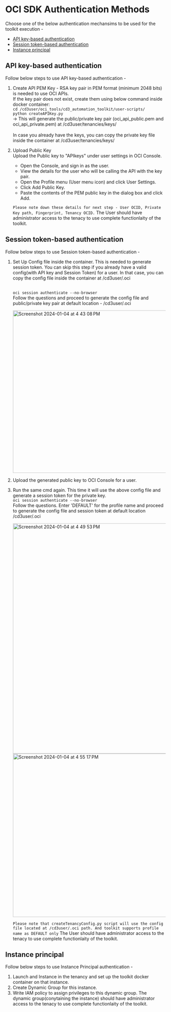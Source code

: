 # OCI SDK Authentication Methods
Choose one of the below authentication mechansims to be used for the toolkit execution -

- [API key-based authentication](#api-key-based-authentication)
- [Session token-based authentication](#session-token-based-authentication)
- [Instance principal](#instance-principal)

## API key-based authentication
Follow below steps to use API key-based authentication - 
1. Create API PEM Key - RSA key pair in PEM format (minimum 2048 bits) is needed to use OCI APIs.
   <br>
   If the key pair does not exist, create them using below command inside docker container:
   <br>```cd /cd3user/oci_tools/cd3_automation_toolkit/user-scripts/```
   <br>```python createAPIKey.py```
   <br>
→ This will generate the public/private key pair (oci_api_public.pem and oci_api_private.pem) at /cd3user/tenancies/keys/
   <br><br>
 In case you already have the keys, you can copy the private key file inside the container at /cd3user/tenancies/keys/

2. Upload Public Key
   <br>
   Upload the Public key to "APIkeys" under user settings in OCI Console.
      -  Open the Console, and sign in as the user.
      -  View the details for the user who will be calling the API with the key pair.
      -  Open the Profile menu (User menu icon) and click User Settings.
      -  Click Add Public Key.
      -  Paste the contents of the PEM public key in the dialog box and click Add.
  
   ```Please note down these details for next step - User OCID, Private Key path, Fingerprint, Tenancy OCID.``` The User should have administrator access to the tenacy to use complete functionlaity of the toolkit.
   
## Session token-based authentication
Follow below steps to use Session token-based authentication - 
1. Set Up Config file inside the container. This is needed to generate session token. You can skip this step if you already have a valid config(with API key and Session Token) for a user. In that case, you can copy the config file inside the container at /cd3user/.oci

   <br> ```oci session authenticate --no-browser```
   <br> Follow the questions and proceed to generate the config file and public/private key pair at default location - /cd3user/.oci

   <img width="509" alt="Screenshot 2024-01-04 at 4 43 08 PM" src="https://github.com/oracle-devrel/cd3-automation-toolkit/assets/103508105/d97b6407-8032-40a3-a5d1-98778be867af">
2. Upload the generated public key to OCI Console for a user.
3. Run the same cmd again. This time it will use the above config file and generate a session token for the private key.
   <br> ```oci session authenticate --no-browser```
   <br> Follow the questions. Enter 'DEFAULT' for the profile name and proceed to generate the config file and session token at default location /cd3user/.oci
   
   <img width="721" alt="Screenshot 2024-01-04 at 4 49 53 PM" src="https://github.com/oracle-devrel/cd3-automation-toolkit/assets/103508105/3f65e41c-971f-4e17-8e23-a839317d8912">
   
   <img width="512" alt="Screenshot 2024-01-04 at 4 55 17 PM" src="https://github.com/oracle-devrel/cd3-automation-toolkit/assets/103508105/0b3446f6-b69a-49cd-858a-7a14380c4552">

   ```Please note that createTenancyConfig.py script will use the config file located at /cd3user/.oci path. And toolkit supports profile name as DEFAULT only``` The User should have administrator access to the tenacy to use complete functionlaity of the toolkit.

## Instance principal
Follow below steps to use Instance Principal authentication - 
1. Launch and Instance in the tenancy and set up the toolkit docker container on that instance.
2. Create Dynamic Group for this instance.
3. Write IAM policy to assign privileges to this dynamic group. The dynamic group(conytaining the instance) should have administrator access to the tenacy to use complete functionlaity of the toolkit.
